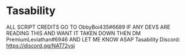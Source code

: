 # Tasability
ALL SCRIPT CREDITS GO TO ObbyBoi435#6689
IF ANY DEVS ARE READING THIS AND WANT IT TAKEN DOWN THEN DM PremiumLeviathan#6946 AND LET ME KNOW ASAP
Tasability Discord: https://discord.gg/NAT72ysj
